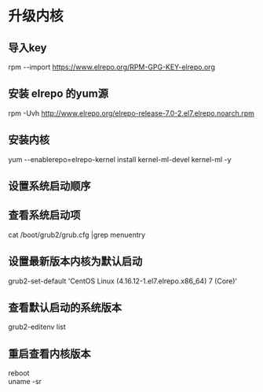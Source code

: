 # 升级内核

## 导入key
rpm --import https://www.elrepo.org/RPM-GPG-KEY-elrepo.org  

## 安装 elrepo 的yum源
rpm -Uvh http://www.elrepo.org/elrepo-release-7.0-2.el7.elrepo.noarch.rpm  

## 安装内核
yum --enablerepo=elrepo-kernel install kernel-ml-devel kernel-ml -y  

## 设置系统启动顺序

## 查看系统启动项
cat /boot/grub2/grub.cfg |grep menuentry  

## 设置最新版本内核为默认启动
grub2-set-default 'CentOS Linux (4.16.12-1.el7.elrepo.x86_64) 7 (Core)'  

## 查看默认启动的系统版本
grub2-editenv list  

## 重启查看内核版本
reboot  
uname -sr  
